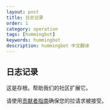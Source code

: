 ```yaml
---
layout: post
title: 日志记录
order: 1
category: operation
tags: [hummingbot]
keywords: hummingbot
description: hummingbot 中文翻译
---
```


## 日志记录

这是存根。帮助我们的社区扩展它。

请使用[贡献者指南](https://github.com/coinalpha/hummingbot/blob/master/CONTRIBUTING.md)确保您的拉请求被接受。
